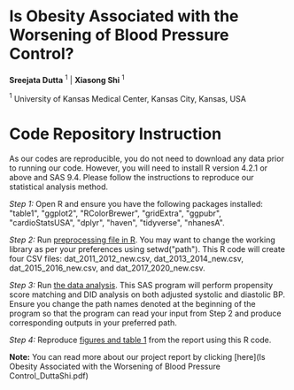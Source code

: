 Is Obesity Associated with the Worsening of Blood Pressure Control?
==============
**Sreejata Dutta** $^1$ | **Xiasong Shi** $^1$ 

$^1$ University of Kansas Medical Center, Kansas City, Kansas, USA

# Code Repository Instruction
As our codes are reproducible, you do not need to download any data prior to running our code. However, you will need to install R version 4.2.1 or above and SAS 9.4. Please follow the instructions to reproduce our statistical analysis method.

*Step 1:* Open R and ensure you have the following packages installed: "table1", "ggplot2", "RColorBrewer", "gridExtra", "ggpubr", "cardioStatsUSA", "dplyr", "haven", "tidyverse", "nhanesA".

*Step 2:* Run [preprocessing file in R](ENAR-DataFest_DataPreprocessing.R). You may want to change the working library as per your preferences using setwd("path"). This R code will create four CSV files: dat_2011_2012_new.csv, dat_2013_2014_new.csv, dat_2015_2016_new.csv, and dat_2017_2020_new.csv.

*Step 3:* Run [the data analysis](ENAR-DataFest_Obesity&ControlBP.sas). This SAS program will perform propensity score matching and DID analysis on both adjusted systolic and diastolic BP. Ensure you change the path names denoted at the beginning of the program so that the program can read your input from Step 2 and produce corresponding outputs in your preferred path.

*Step 4:* Reproduce [figures and table 1](<ENAR-DataFest_Tables & Graphs.R>) from the report using this R code. 

**Note:** You can read more about our project report by clicking [here](Is Obesity Associated with the Worsening of Blood Pressure Control_DuttaShi.pdf)
